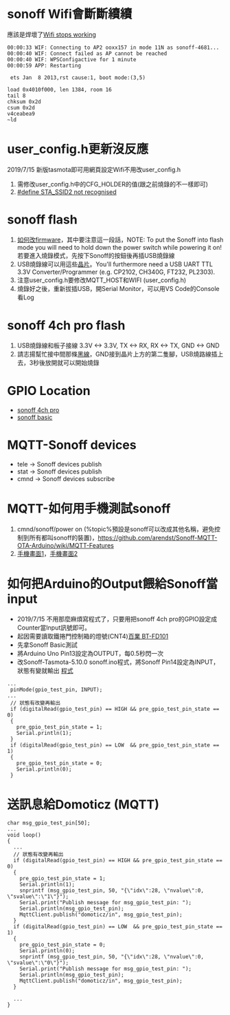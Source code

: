 # sonoff Wifi會斷斷續續
應該是焊壞了[Wifi stops working](https://github.com/arendst/Sonoff-Tasmota/wiki/Troubleshooting)
```
00:00:33 WIF: Connecting to AP2 ooxx157 in mode 11N as sonoff-4681...
00:00:40 WIF: Connect failed as AP cannot be reached
00:00:40 WIF: WPSConfigactive for 1 minute
00:00:59 APP: Restarting

 ets Jan  8 2013,rst cause:1, boot mode:(3,5)

load 0x4010f000, len 1384, room 16 
tail 8
chksum 0x2d
csum 0x2d
v4ceabea9
~ld

```

# user_config.h更新沒反應

2019/7/15 新版tasmota即可用網頁設定Wifi不用改user_config.h

1. 需修改user_config.h中的CFG_HOLDER的值(跟之前燒錄的不一樣即可)
2. [#define STA_SSID2 not recognised](https://github.com/arendst/Sonoff-Tasmota/issues/376)

# sonoff flash

1. [如何改firmware](http://blog.rniemand.com/changing-sonoff-firmware-visual-guide/)，其中要注意這一段話，NOTE: To put the Sonoff into flash mode you will need to hold down the power switch while powering it on!若要進入燒錄模式，先按下Sonoff的按鈕後再插USB燒錄線
2. USB燒錄線可以用這些[晶片](https://github.com/arendst/Sonoff-Tasmota/wiki/Hardware-Preparation)。You'll furthermore need a USB UART TTL 3.3V Converter/Programmer (e.g. CP2102, CH340G, FT232, PL2303).
3. 注意user_config.h要修改MQTT_HOST和WIFI (user_config.h)
4. 燒錄好之後，重新拔插USB，開Serial Monitor，可以用VS Code的Console看Log

# sonoff 4ch pro flash

1. USB燒錄線和板子接線 3.3V <-> 3.3V, TX <-> RX, RX <-> TX, GND <-> GND
2. 請志揚幫忙接中間那條[黑線](https://projetsdiy.fr/wp-content/uploads/2017/09/sonoff-4ch-pro-esp8285-flash-mode.jpg)，GND接到晶片上方的第二隻腳，USB燒路線插上去，3秒後放開就可以開始燒錄

# GPIO Location
 * [sonoff 4ch pro ](https://github.com/JiaMauJian/sonoff-testing/blob/master/sonoff%20pro%204ch%20GPIO.jpg?raw=true)
 * [sonoff basic](https://github.com/JiaMauJian/sonoff-testing/blob/master/sonoff%20basic%20GPIO%20Location.jpg?raw=true)

# MQTT-Sonoff devices
 * tele -> Sonoff devices publish
 * stat -> Sonoff devices publish
 * cmnd -> Sonoff devices subscribe
 
# MQTT-如何用手機測試sonoff

1. cmnd/sonoff/power on (%topic%預設是sonoff可以改成其他名稱，避免控制到所有都叫sonoff的裝置)，https://github.com/arendst/Sonoff-MQTT-OTA-Arduino/wiki/MQTT-Features
2. [手機畫面1](https://github.com/JiaMauJian/sonoff-testing/blob/master/MQTT%20Client%201.png?raw=true)，[手機畫面2](https://github.com/JiaMauJian/sonoff-testing/blob/master/MQTT%20Client%202.png?raw=true)

# 如何把Arduino的Output餵給Sonoff當input
 - 2019/7/15 不用那麼麻煩寫程式了，只要用把sonoff 4ch pro的GPIO設定成Counter當Input訊號即可。
 - 起因需要讀取鐵捲門控制箱的燈號(CNT4)[百業 BT-FD101](https://github.com/JiaMauJian/sonoff-testing/blob/master/bt-fd101%20fast%20rolling%20door%20of%20control%20receiver%20function%20operation%20manual.pdf)
 - 先拿Sonoff Basic測試
 - 將Arduino Uno Pin13設定為OUTPUT，每0.5秒閃一次
 - 改Sonoff-Tasmota-5.10.0 sonoff.ino程式，將Sonoff Pin14設定為INPUT，狀態有變就輸出 [程式](https://github.com/JiaMauJian/sonoff-testing/blob/master/sonoff_%E6%94%B9GPIO%E6%B8%AC%E8%A9%A6.ino)
 ```
 ...
  pinMode(gpio_test_pin, INPUT);
 ...
  // 狀態有改變再輸出
  if (digitalRead(gpio_test_pin) == HIGH && pre_gpio_test_pin_state == 0)
  {
    pre_gpio_test_pin_state = 1;
    Serial.println(1);    
  }
  if (digitalRead(gpio_test_pin) == LOW  && pre_gpio_test_pin_state == 1)
  {
    pre_gpio_test_pin_state = 0;
    Serial.println(0);    
  }
```

# 送訊息給Domoticz (MQTT)
```
char msg_gpio_test_pin[50];
...
void loop()
{
  ...
  // 狀態有改變再輸出
  if (digitalRead(gpio_test_pin) == HIGH && pre_gpio_test_pin_state == 0)
  {
    pre_gpio_test_pin_state = 1;
    Serial.println(1);    
    snprintf (msg_gpio_test_pin, 50, "{\"idx\":28, \"nvalue\":0, \"svalue\":\"1\"}");
    Serial.print("Publish message for msg_gpio_test_pin: ");
    Serial.println(msg_gpio_test_pin);
    MqttClient.publish("domoticz/in", msg_gpio_test_pin);
  }
  if (digitalRead(gpio_test_pin) == LOW  && pre_gpio_test_pin_state == 1)
  {
    pre_gpio_test_pin_state = 0;
    Serial.println(0);
    snprintf (msg_gpio_test_pin, 50, "{\"idx\":28, \"nvalue\":0, \"svalue\":\"0\"}");
    Serial.print("Publish message for msg_gpio_test_pin: ");
    Serial.println(msg_gpio_test_pin);
    MqttClient.publish("domoticz/in", msg_gpio_test_pin);
  }

  ...
}
```
